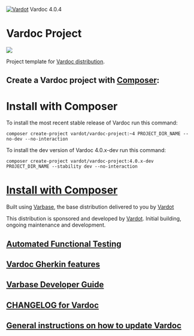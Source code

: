[![Vardot](https://circleci.com/gh/Vardot/vardoc/tree/4.0.x.svg?style=shield)](https://app.circleci.com/pipelines/github/Vardot/vardoc/78/workflows/631d49b3-ecb6-41a5-a5bd-23d64168d17f) Vardoc 4.0.4
# Vardoc Project

[![](https://www.drupal.org/files/styles/grid-3/public/project-images/Vardoc%20-%20No%20Padding.png)](https://www.drupal.org/project/vardoc)

Project template for [Vardoc distribution](http://www.drupal.org/project/vardoc).

## Create a Vardoc project with [Composer](https://getcomposer.org/download/):


# Install with Composer

To install the most recent stable release of Vardoc run this command:
```
composer create-project vardot/vardoc-project:~4 PROJECT_DIR_NAME --no-dev --no-interaction
```

To install the dev version of Vardoc 4.0.x-dev run this command:
```
composer create-project vardot/vardoc-project:4.0.x-dev PROJECT_DIR_NAME --stability dev --no-interaction
```

# [Install with Composer](https://github.com/Vardot/vardoc-project)

Built using [Varbase](https://www.drupal.org/project/varbase), the base
 distribution delivered to you by [Vardot](https://www.vardot.com)

This distribution is sponsored and developed by [Vardot](https://www.vardot.com).
Initial building, ongoing maintenance and development.


## [Automated Functional Testing](https://github.com/Vardot/vardoc/blob/4.0.x/tests/README.md)

## [Vardoc Gherkin features](https://github.com/Vardot/vardoc/blob/4.0.x/tests/features/vardoc/README.md)

## [Varbase Developer Guide](https://docs.varbase.vardot.com)

## [CHANGELOG for Vardoc](https://github.com/Vardot/vardoc/blob/4.0.x/CHANGELOG.md)

## [General instructions on how to update Vardoc](https://github.com/Vardot/vardoc/blob/4.0.x/UPDATE.md)

